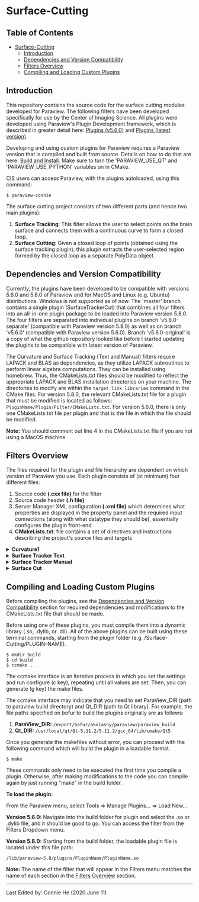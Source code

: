 # Surface-Cutting

## Table of Contents ##
- [Surface-Cutting](#surface-cutting)
  * [Introduction](#introduction)
  * [Dependencies and Version Compatibility](#dependencies-and-version-compatibility)
  * [Filters Overview](#filters-overview)
  * [Compiling and Loading Custom Plugins](#compiling-and-loading-custom-plugins)


## Introduction ##
This repository contains the source code for the surface cutting modules developed for Paraview. The following filters have been developed specifically for use by the Center of Imaging Science. All plugins were developed using Paraview's Plugin Development framework, which is described in greater detail here: [Plugins (v5.6.0)](https://www.paraview.org/Wiki/ParaView/Plugin_HowTo) and [Plugins (latest version)](https://kitware.github.io/paraview-docs/nightly/cxx/PluginHowto.html).

Developing and using custom plugins for Paraview requires a Paraview version that is compiled and built from source. Details on how to do that are here: [Build and Install](https://www.paraview.org/Wiki/ParaView:Build_And_Install). Make sure to turn the 'PARAVIEW_USE_QT' and 'PARAVIEW_USE_PYTHON' variables on in CMake.

CIS users can access Paraview, with the plugins autoloaded, using this command:
```
$ paraview-connie
```
The surface cutting project consists of two different parts (and hence two main plugins):
  1. **Surface Tracking**: This filter allows the user to select points on the brain surface and connects them with a continuous curve to form a closed loop.
  2. **Surface Cutting**: Given a closed loop of points (obtained using the surface tracking plugin), this plugin extracts the user-selected region formed by the closed loop as a separate PolyData object.
  
## Dependencies and Version Compatibility ##
Currently, the plugins have been developed to be compatible with versions 5.6.0 and 5.8.0 of Paraview and for MacOS and Linux (e.g. Ubuntu) distributions. Windows is not supported as of now. The 'master' branch contains a single plugin (SurfaceTrackerCut) that combines all four filters into an all-in-one plugin package to be loaded into Paraview version 5.8.0. The four filters are separated into individual plugins on branch 'v5.8.0-separate' (compatible with Paraview version 5.8.0) as well as on branch 'v5.6.0' (compatible with Paraview version 5.6.0). Branch 'v5.6.0-original' is a copy of what the github repository looked like before I started updating the plugins to be compatible with latest version of Paraview. 

The Curvature and Surface Tracking (Text and Manual) filters require LAPACK and BLAS as dependencies, as they utilize LAPACK subroutines to perform linear algebra computations. They can be installed using homebrew. Thus, the CMakeLists.txt files should be modified to reflect the appropriate LAPACK and BLAS installation directories on your machine. The directories to modify are within the ```target_link_libraries``` command in the CMake files. For version 5.8.0, the relevant CMakeLists.txt file for a plugin that must be modified is located as follows: ```PluginName/Plugin/Filter/CMakeLists.txt```. For version 5.6.0, there is only one CMakeLists.txt file per plugin and that is the file in which the file should be modified.

**Note:** You should comment out line 4 in the CMakeLists.txt file if you are not using a MacOS machine.

## Filters Overview ##
The files required for the plugin and file hierarchy are dependent on which version of Paraview you use.
Each plugin consists of (at minimum) four different files:
  1. Source code **(.cxx file)** for the filter 
  2. Source code header **(.h file)**
  3. Server Manager XML configuration **(.xml file)** which determines what properties are displayed in the property panel and the required input connections (along with what datatype they should be), essentially configures the plugin front-end
  4. **CMakeLists.txt**: file contains a set of directives and instructions describing the project's source files and targets

<details> 
 <summary> <strong> Curvature1 </strong> </summary>
This plugin calculates the curvature of the brain surface at each vertex. It implements Hamann's algorithm, which derives a tangent plane at each point and uses it to compute the local shape operator.

  **Input**: 
  - *pipeline browser*: Brain surface that is being processed (vtkPolyData); usually rendered from a BYU file  
  - *property panel*: 
    - set curvature calculation type (mean, gauss, max, min)
    - set neighorhood depth (int)
    - set voxel dimensions [dx, dy, dz] (double)
    
  **Output**: A vtkPolyData object that is the same as the input but with an extra Curvature array in Point Data. 

**Notes**: 
 - Requires Lapack as a dependency.
</details>

<details> 
 <summary> <strong> Surface Tracker Text </strong> </summary>
This filter connects two user-inputted points and has three different modes which determines how the points are connected:
  <ol>
   <li> <strong> Geodesic </strong>: uses Dijkstra's algorithm - simple shortest path dynamic programming approach </li>
   <li> <strong> Gyrus </strong>: uses Dijkstra's algorithm with a modified cost function to ensure that the generated curve is along the Gyri of the brain </li>
   <li> <strong> Sulcus </strong>: similar idea as Gyrus but for sulci </li>
 </ol>
Paraview has an existing filter that calculates geodesic shortest path using Dijkstra's algorithm on a graph which much of the code was based on. The original filter source code can be found here: https://github.com/Kitware/VTK/blob/master/Filters/Modeling/vtkDijkstraGraphGeodesicPath.cxx, along with the documentation here: https://vtk.org/doc/nightly/html/classvtkDijkstraGraphGeodesicPath.html
  
  **Input**: 
  - *pipeline browser*: Brain surface that is being processed (vtkPolyData); usually rendered from a BYU file  
  - *property panel*: 
    - set start vertex (double)
    - set end vertex (double)
    - set line type (geodesic, gyrus, and sulcus) 
    - set curvature type used for cost function (mean, gauss, max, min)
    - set neighborhood depth (int)
    - set voxel dimensions [dx, dy, dz] (double)
    
  **Output**: A set of lines corresponding to the curve generated to connect the two points.
</details>

<details> 
 <summary> <strong> Surface Tracker Manual </strong> </summary>
This filter has similar functionality to the Surface Tracker Text filter. The difference is that instead of inputting the start and end vertices, the user can freely select points along the surface and this filter will connect all of these vertices with curves (the three modes of geodesic, gyrus, and sulcus exist as well).

  **Input**: 
  - *pipeline browser*: 
    - Brain surface that is being processed (vtkPolyData); usually rendered from a BYU file
    - User-selected vertices (vtkUnstructuredGrid): use the "interactive Select Points On" toolbar and select points on the surface, extract these points using the "Extract Selection" filter. This will return a vtkUnstructuredGrid that is visible in the pipeline which can be used as an input into this filter.
  - *property panel*: 
    - set line type (geodesic, gyrus, and sulcus)  
    
  **Output**: A set of lines corresponding to the curve generated, which connects the set of user-selected points.  
  
**Notes**: 
 - This is supposed to work on a string of consecutive points (not just two points) so it is better than the previous method in that way. 
 - If you want to connect different segments using two different modes (geodesic, gyrus, and sulcus), you will need to use the filter twice on two different extracted point selections and then combine them later one with the "Append Geometry" filter. However, you can use the python macros to chain some of these commands together and be more efficient.
</details>

<details> 
 <summary> <strong> Surface Cut </strong> </summary>
This filter cuts the brain surface along the curves generated by the surface tracking filter. It uses the Boundary Fill algorithm adopted from this page: https://www.geeksforgeeks.org/boundary-fill-algorithm/. It is similar to how the 'fill' command in Microsoft Paint works. We first build an adjacency list to keep track of each vertex's neighbors. Next, we start from a user-selected vertex that is inside the desired region and recursively visit neighbors until the boundary (defined by surface tracker loop) is reached. Lastly, we remove the cells that have at least one vertex that wasn't visited, and only keep the cells where all three vertices were visited.

  **Input**: 
  - *pipeline browser*: 
    - Brain surface that is being processed (vtkPolyData); usually rendered from a BYU file
    - Output of the Surface Tracker filter (vtkPolyData) that consists of a closed loop of points
    - An inside point (vtkUnstructuredGrid): obtained by selecting a point inside of the desired region (using the interactive select points on tool) and extracting this selection  
    
  **Output**: A vtkPolyData that corresponds to the extracted region.
  
**Notes**:
 - This method is the most effective surface cut algorithm that I've experimented with so far.
 - It is effective in clipping the desired region most of the time and completes within a second.
 
</details>

## Compiling and Loading Custom Plugins ##
Before compiling the plugins, see the [Dependencies and Version Compatibility](#dependencies-and-version-compatibility) section for required dependencies and modifications to the CMakeLists.txt file that should be made.

Before using one of these plugins, you must compile them into a dynamic library (.so, .dylib, or .dll).
All of the above plugins can be built using these terminal commands, starting from the plugin folder (e.g. /Surface-Cutting/PLUGIN-NAME).

```
$ mkdir build
$ cd build
$ ccmake ..
```

The ccmake interface is an iterative process in which you set the settings and run configure (c key), repeating until all values are set. Then, you can generate (g key) the make files.

The ccmake interface may indicate that you need to set ParaView_DIR (path to paraview build directory) and Qt_DIR (path to Qt library). For example, the file paths specified on bofur to build the plugins originally are as follows:
 1. **ParaView_DIR:** ```/export/bofur/akolasny/paraview/paraview_build```
 2. **Qt_DIR:** ```/usr/local/qt/Qt-5.11.2/5.11.2/gcc_64/lib/cmake/Qt5```
 
 Once you generate the makefiles without error, you can proceed with the following command which will build the plugin in a loadable format.
 ```
 $ make
 ```
 
These commands only need to be executed the first time you compile a plugin. Otherwise, after making modifications to the code you can compile again by just running "make" in the build folder. 

**To load the plugin:**

From the Paraview menu, select Tools => Manage Plugins... => Load New...

**Version 5.6.0:**
Navigate into the build folder for plugin and select the .so or .dylib file, and it should be good to go. You can access the filter from the Filters Dropdown menu.

**Version 5.8.0:**
Starting from the build folder, the loadable plugin file is located under this file path: 
```
/lib/paraview-5.8/plugins/PluginName/PluginName.so
```

**Note:** The name of the filter that will appear in the Filters menu matches the name of each section in the [Filters Overview](#filters-overview) section.

------------------------------------------------------------------------------------------------------------------------------
Last Edited by: Connie He (2020 June 11)
